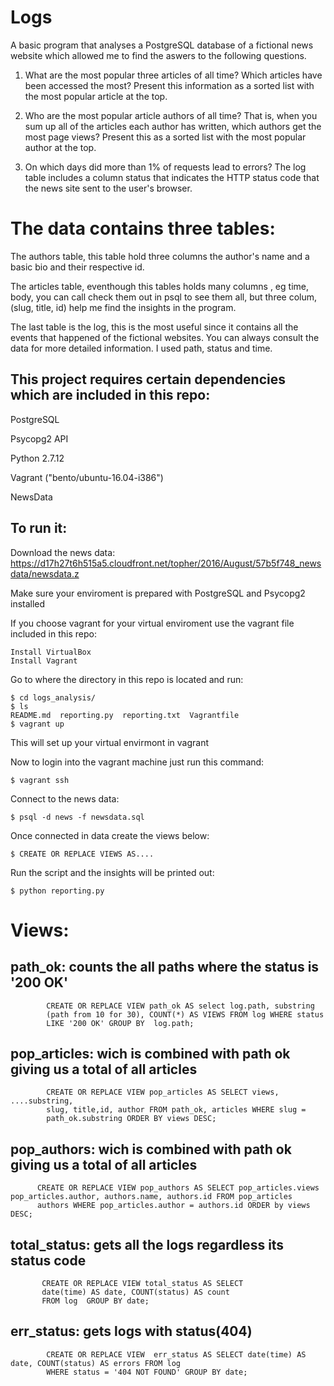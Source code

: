 # Logs





 
A basic program that analyses a PostgreSQL database of a fictional news website which allowed me to find the aswers to the following questions.



1. What are the most popular three articles of all time? Which articles have been accessed the most? Present this information as a sorted list with the most popular article at the top.

2. Who are the most popular article authors of all time? That is, when you sum up all of the articles each author has written, which authors get the most page views? Present this as a sorted list with the most popular author at the top.

3. On which days did more than 1% of requests lead to errors? The log table includes a column status that indicates the HTTP status code that the news site sent to the user's browser. 





# The data contains three tables:

The authors table, this table hold three columns the author's name and a basic bio and their respective id.

The articles table, eventhough this tables holds many columns , eg time, body, you can call check them out in psql to see them all, but three colum, (slug, title, id)   help me find the insights in the program.

The last table is the log, this is the most useful since it contains all the events that happened of the fictional websites. You can always consult the data for more detailed information. I used path, status and time.  	
 


## This project requires certain dependencies which are included in this repo:

PostgreSQL 

Psycopg2 API

Python 2.7.12

Vagrant ("bento/ubuntu-16.04-i386")

NewsData



## To run it:

Download the news data:             https://d17h27t6h515a5.cloudfront.net/topher/2016/August/57b5f748_newsdata/newsdata.z

Make sure your enviroment is prepared with PostgreSQL and Psycopg2 installed

If you choose vagrant for your virtual enviroment use the vagrant file included in this repo:
    
    Install VirtualBox
    Install Vagrant
    
Go to where the directory in this repo is located and run:

    $ cd logs_analysis/
    $ ls    
    README.md  reporting.py  reporting.txt  Vagrantfile
    $ vagrant up

This will set up your virtual envirmont in vagrant  

Now to login into the vagrant machine just run this command:

    $ vagrant ssh    


Connect to the news data:

    $ psql -d news -f newsdata.sql


Once connected in data create the views below:

    $ CREATE OR REPLACE VIEWS AS....
        

Run the script and the insights will be printed out:

    $ python reporting.py










# Views:


## path_ok: counts the all paths where the status is '200 OK'
 
            CREATE OR REPLACE VIEW path_ok AS select log.path, substring
            (path from 10 for 30), COUNT(*) AS VIEWS FROM log WHERE status
            LIKE '200 OK' GROUP BY  log.path; 


## pop_articles: wich is combined with path ok giving us a total of all articles

            CREATE OR REPLACE VIEW pop_articles AS SELECT views, ....substring,
            slug, title,id, author FROM path_ok, articles WHERE slug =
            path_ok.substring ORDER BY views DESC;


## pop_authors: wich is combined with path ok giving us a total of all articles

          CREATE OR REPLACE VIEW pop_authors AS SELECT pop_articles.views pop_articles.author, authors.name, authors.id FROM pop_articles
          authors WHERE pop_articles.author = authors.id ORDER by views DESC;

## total_status: gets all the logs regardless its status code
            
           CREATE OR REPLACE VIEW total_status AS SELECT
           date(time) AS date, COUNT(status) AS count
           FROM log  GROUP BY date;


## err_status: gets logs with status(404)

            CREATE OR REPLACE VIEW  err_status AS SELECT date(time) AS date, COUNT(status) AS errors FROM log
            WHERE status = '404 NOT FOUND' GROUP BY date;




